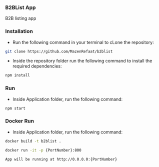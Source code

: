 ### B2BList App
B2B listing app

### Installation

* Run the following command in your terminal to cLone the repository:

```bash
git clone https://github.com/MazenRefaat/b2blist
```

* Inside the repository folder run the following command to install the required dependencies:


```bash
npm install
```


### Run 

* Inside Application folder, run the following command: 

```bash
npm start
```

### Docker Run 

* Inside Application folder, run the following command: 

```bash
docker build -t b2blist .

docker run -it -p {PortNumber}:800

App will be running at http://0.0.0.0:{PortNumber}
```